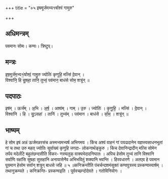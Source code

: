 +++
title = "०५ इषमूर्जमभ्य१र्षाश्वं गामुरु"

+++
## अधिमन्त्रम्
पवमानः सोमः। कण्वः। त्रिष्टुप्।

## मन्त्रः
इष॒मूर्ज॑म॒भ्य१॒॑र्षाश्वं॒ गामु॒रु ज्योतिः॑ कृणुहि॒ मत्सि॑ दे॒वान् ।  
विश्वा॑नि॒ हि सु॒षहा॒ तानि॒ तुभ्यं॒ पव॑मान॒ बाध॑से सोम॒ शत्रू॑न् ॥

## पदपाठः
इष॑म् । ऊर्ज॑म् । अ॒भि । अ॒र्ष॒ । अश्व॑म् । गाम् । उ॒रु । ज्योतिः॑ । कृ॒णु॒हि॒ । मत्सि॑ । दे॒वान् ।  
विश्वा॑नि । हि । सु॒ऽसहा॑ । तानि॑ । तुभ्य॑म् । पव॑मान । बाध॑से । सो॒म॒ । शत्रू॑न् ॥

## भाष्यम्
हे सोम इषं अन्नं ऊर्जमन्नरसंच अस्मभ्यमभ्यर्ष अभिगमय । किंच अश्वं वाहनं गां पयःप्रदानेन यज्ञस्यसाधनभूतां गां च तथा उरु महत् ज्योतिः सूर्याख्यं कृणुहि जगदा- लोकनार्थङ्कुरु । किंच देवानिन्द्रादीन् मत्सि सोमेन तर्पय मदेर्लटि बहुलंछन्दसीति विकर- णस्यलुक् वाक्यभेदादनिघातः । अपिच हेसोम तुभ्यं तानि विश्वानि सर्वाणि रक्षांसि सुषहा सुसहानि अनायासेनैव अभिभवितुं शक्यानि भवन्ति । हिरवधारणे । अतएव हे पवमान पूयमान हेसोम सर्वान् शत्रून् बाधसे जहि ॥ ५ ॥कनिक्रन्तीति पंचर्चन्दशमंसूक्तं कण्वपुत्रस्य प्रस्कण्वस्यार्षम् । तथानुक्रम्यते । कनिक्रन्ति- प्रस्कण्वइति । पूर्ववच्छन्दोदेवते । गतोविनियोगः ।
